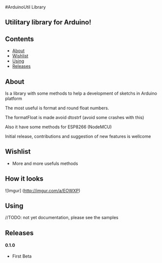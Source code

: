 #ArduinoUtil Library

## Utilitary library for Arduino!

## Contents
 - [About](#about)
 - [Wishlist](#wishlist)
 - [Using](#using)
 - [Releases](#releases)

## About

Is a library with some methods to help a development of sketchs in Arduino platform

The most useful is format and round float numbers.

The formatFloat is made avoid dtostrf (avoid some crashes with this)

Also it have some methods for ESP8266 (NodeMCU)

Initial release, contributions and suggestion of new features is wellcome

## Wishlist
- More and more usefuls methods

## How it looks

![Imgur]
(http://imgur.com/a/EOWXP)

## Using

//TODO: not yet documentation, please see the samples

## Releases
#### 0.1.0
- First Beta

